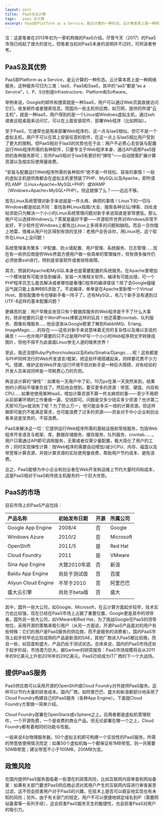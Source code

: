 ```yaml
---
layout: post
title:  PaaS与云计算
tags:   paas 云计算
excerpt: PaaS即Platform as a Service，是云计算的一种形态。云计算本质上是一种网络服务，这种服务可归为三类：IaaS、PaaS和SaaS，其中的“aaS”都是“as a Service”，I、P、S分别是Infrastructure、Platform和Software。
---
```

注：这是笔者在2013年初为一家机构做的PaaS介绍。尽管今天（2017）的PaaS市场已经起了很大的变化，但笔者当初对PaaS本身的说明并不过时，可供读者参考。

## PaaS及其优势

PaaS即Platform as a Service，是云计算的一种形态。云计算本质上是一种网络服务，这种服务可归为三类：IaaS、PaaS和SaaS，其中的“aaS”都是“as a Service”，I、P、S分别是Infrastructure、Platform和Software。

举例来说，Google的邮件和搜索就是一种SaaS，用户可以通过Web页面直接访问它们，收发邮件或者搜索信息。而国内一些主机供应商，如万网，提供的所谓“云主机”，就是一种IaaS，用户得到的是一个Linux或Windows虚拟主机，通过ssh或者远程桌面来访问它，可以在上面安装软件、部署Web程序（比如网站）。

至于PaaS，它通常也是用来部署Web程序的，这一点与IaaS相似。但它不是一个虚拟主机，用户不可以在其上安装任意的软件，在这一点上与IaaS相比用户受到了更大的限制。但PaaS相对于IaaS的优势也在于此：用户不必费心去安装与配置运行Web程序所需的各种软件，只要专注于Web程序本身、通过API调用PaaS提供的各种服务即可；另外PaaS相对于IaaS有更好的“弹性”——自动按需扩展计算资源以及按实际使用量收费。

“安装与配置运行Web程序所需的各种软件”绝不是一件轻松、容易的事情！一般的虚拟主机提供商都会在虚拟主机里预装了PHP、MySQL以及Apache，即所谓的LAMP（Linux+Apache+MySQL+PHP）或WAMP（Windows+Apache+MySQL+PHP）。但这就够了么？——远远不够。

首先Linux系统管理对新手来说就是一件头疼、麻烦的事情！Linux下的一切与Windows都是如此不同：查找各种Linux指南/大全、搜索各种论坛/博客、四处发帖求助只为解决一个小小的Linux系统管理问题对新手来说简直是家常便饭。那么用户可以选择Windows么？答案是最好不要——开源软件世界对Windows非常不友好，不少软件在Windows上都有比Linux上多得多的问题和缺陷。而且一旦你踏上地雷，很难从用户社区得到有效的支持：老用户会告诉你，用Linux吧，这个软件在Linux上没问题！

系统管理事务繁多：IP配置、防火墙配置、用户管理、系统服务、日志管理……现在有一些供应商提供Web界面方便用户做一些简单的管理操作，但有很多操作仍必须依靠ssh进行，特别是安装软件或者排除故障。

其次，预装的Apache和MySQL本身也是需要配置的系统服务。在Apache里增加一个模块就有可能涉及到编译、安装一大堆相关软件。编译有可能出错，可一个PHP程序员怎么能去解决或者哪怕是看懂C程序的编译错误？除了去Google碰碰运气就只能上各种BBS求助了。不说编译，单单是在Apache里新增一个Virtual Host，那些配置命令也够新手看一阵子了。还有MySQL，有几个新手没有遇到过UTF-8这样的基本配置问题？

更痛苦的是：用户早晚会发现只有个数据库服务的Web程序是干不了什么大事的，除非他要的只是个WordPress博客这样的玩具！他还需要crontab、队列服务、图像处理服务……他会逐渐从Google那里了解到RabbitMQ、Erlang、ImageMagic……的存在——这些对新手来说意味着无穷的复杂性以及难以言说的痛苦！——也许用户需要的只不过是用PHP写一个小小的Web程序把文字转换成图片，但他不得不为此直面Linux惨无人道的暗黑世界！

至此，我还没提Ruby/Python/nodejs以及Rails/Sinatra/Django……呢！这些都是与PHP同样流行的Web开发语言/框架，把这些环境搭建起来，同样要花费不少力气。搭建、维护这些Web开发/运行环境不但对新手是一种巨大障碍，对有经验的开发人员来说同样是一项耗费心力的负担。

再说谈计算的“弹性”：如果有一天用户中了彩，10万pv在某一天突然来到，结果他的小网站不堪重负挂了。然后他会想到，要买更多的资源：带宽、硬盘、内存和CPU……如果他使用某种IaaS，增加计算资源不算一件太麻烦的事——至少不用把从前部署环境的工作重做一遍，交钱即可。问题是交多少钱买多少资源？也许第二天那10万pv就消失了呢？为了防止万一，他可能会多买一倍的计算资源。但这样做即可能仍不能满足需求，也可能浪费了过多的资源——资金对于中小企业和创业者来说是宝贵的，不容浪费。

PaaS来解决这一切：它提供运行Web程序所需的基础设施和常规服务，包括Web程序开发语言与框架、库、数据存储服务、缓存服务、队列服务、crontab……，用户只需通过API即可调用服务，无需或者仅需少量配置，极大简化了用户的工作；同时实现弹性计算：按Web程序的需要自动增加/减少CPU、内存、磁盘以及带宽等计算资源，并按计算资源的实际使用量收费，帮助用户节约成本、避免浪费。

总之，PaaS能够为中小企业和创业者在Web开发和运维上节约大量时间和成本，这是PaaS相对于IaaS和传统主机服务的一个巨大优势。

## PaaS的市场

目前市场上的PaaS产品包括：

|产品名称             |初始发布日期 |开源 |所属公司 |
|:--------------------|:------------|:----|:--------|
|Google App Engine    |2008/4       |否   |Google   |
|Windows Azure        |2010/2       |否   |Microsoft|
|OpenShift            |2011/5       |是   |Red Hat  |
|Cloud Foundry        |2011         |是   |VMware   |
|Sina App Engine      |大致2010年底 |否   |新浪     |
|Baidu App Engine     |尚处于测试版 |否   |百度     |
|Aliyun Cloud Engine  |不早于2010   |否   |阿里巴巴 |
|盛大云引擎           |尚处于beta版 |否   |盛大     |
|||||

其中，国外一些大公司，如Google、Microsoft，在云计算方面起步较早，技术实力也比较强，现在已经在PaaS市场上占据了重要位置，Google更是其中的领导者。国外另一些大公司，如VMware和Red Hat，为了挑战Google在PaaS的领导地位，采用开源的策略来吸引用户（从另一方面说，开源PaaS产品面对的用户有些特殊：它们的用户是PaaS服务的供应商，而不是服务的消费者）。国内PaaS市场上起步较早也比较成熟的产品是新浪的SAE，其他厂商进入PaaS都比较晚，而且一些，如百度和盛大，产品仍处于测试状态。总体来说，国内的PaaS市场还处于起步阶段，市场潜力巨大。据Gartner的研究报告：PaaS市场规模将会从2011年的9亿美元上升到2016年的29亿美元，PaaS已经成为IT厂商的下一个大战场。

## 提供PaaS服务

PaaS供应商可以采用开源的OpenShift或Cloud Foundry对外提供PaaS服务。这样可以节约大量的研发成本。国内厂商，如阿里巴巴、盛大和新浪都部分地采用了Cloud Foundry构建自己的PaaS服务（各种App Engine）。下面就Cloud Foundry方案做一简单介绍。

Cloud Foundry部署在OpenStack或vSphere之上。后两者都是虚拟机管理软件，一个开源免费，一个是收费的商业产品。但无论部署在哪一个之上，Cloud Foundry都有着相同的功能与性能。

一般来说4台物理服务器，50个虚拟主机即可构建一个实验性的PaaS服务。所需的带宽依使用情况而定：如果50个虚拟机每一个都保证有1MB带宽，则一共需要50MB带宽；建议带宽不小于100MB，200MB为宜。

## 政策风险

在国内提供PaaS服务面临着一些潜在的政策风险，比如互联网内容审查和网站备案：如果有关部门要求PaaS供应商必须对其用户产生的互联网内容进行审查甚至过滤，这不但会损害用户对于PaaS的兴趣，在技术上是否可以稳妥地实现也有未知的风险；另外，由于有关部门的规定，用户不可以便捷地绑定域名到IP（需要网站备案等一系列手续），这会损害PaaS服务天生的敏捷性，也会损害PaaS对用户的吸引力。

